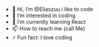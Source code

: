 - 👋 Hi, I’m @Eliaszuu i like to code
- 👀 I’m interested in coding
- 🌱 I’m currently learning React
- 📫 How to reach me (call Me)
- ⚡ Fun fact: I love coding

<!---
Eliaszuu/Eliaszuu is a ✨ special ✨ repository because its `README.md` (this file) appears on your GitHub profile.
You can click the Preview link to take a look at your changes.
--->
